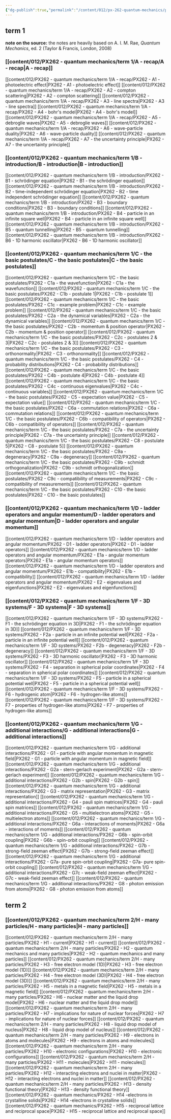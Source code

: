 ```yaml
---
{"dg-publish":true,"permalink":"/content/012/px-262-quantum-mechanics/px-262-0-quantum-mechanics/","noteIcon":"2","created":"2024-11-25T10:50:32.000+00:00","updated":"2025-02-12T16:42:02.394+00:00"}
---
```



## term 1
**note on the source:** the notes are heavily based on A. I. M. Rae, *Quantum Mechanics*, ed. 2 (Taylor & Francis, London, 2008)
### [[content/012/PX262 - quantum mechanics/term 1/A - recap/A - recap\|A - recap]]
[[content/012/PX262 - quantum mechanics/term 1/A - recap/PX262 - A1 - photoelectric effect\|PX262 - A1 - photoelectric effect]]
[[content/012/PX262 - quantum mechanics/term 1/A - recap/PX262 - A2 - compton scattering\|PX262 - A2 - compton scattering]]
[[content/012/PX262 - quantum mechanics/term 1/A - recap/PX262 - A3 - line spectra\|PX262 - A3 - line spectra]]
[[content/012/PX262 - quantum mechanics/term 1/A - recap/PX262 - A4 - bohr's model\|PX262 - A4 - bohr's model]]
[[content/012/PX262 - quantum mechanics/term 1/A - recap/PX262 - A5 - debroglie waves\|PX262 - A5 - debroglie waves]]
[[content/012/PX262 - quantum mechanics/term 1/A - recap/PX262 - A6 - wave-particle duality\|PX262 - A6 - wave-particle duality]]
[[content/012/PX262 - quantum mechanics/term 1/A - recap/PX262 - A7 - the uncertainty principle\|PX262 - A7 - the uncertainty principle]]
### [[content/012/PX262 - quantum mechanics/term 1/B - introduction/B - introduction\|B - introduction]]
[[content/012/PX262 - quantum mechanics/term 1/B - introduction/PX262 - B1 - schrödinger equation\|PX262 - B1 - the schrödinger equation]]
[[content/012/PX262 - quantum mechanics/term 1/B - introduction/PX262 - B2 - time-independent schrödinger equation\|PX262 - B2 - time independent schrödinger equation]]
[[content/012/PX262 - quantum mechanics/term 1/B - introduction/PX262 - B3 - boundary conditions\|PX262 - B3 - boundary conditions]]
[[content/012/PX262 - quantum mechanics/term 1/B - introduction/PX262 - B4 - particle in an infinite square well\|PX262 - B4 - particle in an infinite square well]]
[[content/012/PX262 - quantum mechanics/term 1/B - introduction/PX262 - B5 - quantum tunnelling\|PX262 - B5 - quantum tunnelling]]
[[content/012/PX262 - quantum mechanics/term 1/B - introduction/PX262 - B6 - 1D harmonic oscillator\|PX262 - B6 - 1D harmonic oscillator]]
### [[content/012/PX262 - quantum mechanics/term 1/C - the basic postulates/C - the basic postulates\|C - the basic postulates]]
[[content/012/PX262 - quantum mechanics/term 1/C - the basic postulates/PX262 - C1a - the wavefunction\|PX262 - C1a - the wavefunction]]
[[content/012/PX262 - quantum mechanics/term 1/C - the basic postulates/PX262 - C1b - postulate 1\|PX262 - C1b - postulate 1]]
[[content/012/PX262 - quantum mechanics/term 1/C - the basic postulates/PX262 - C1c - example problem\|PX262 - C1c - example problem]]
[[content/012/PX262 - quantum mechanics/term 1/C - the basic postulates/PX262 - C2a - the dynamical variables\|PX262 - C2a - the dynamical variables]]
[[content/012/PX262 - quantum mechanics/term 1/C - the basic postulates/PX262 - C2b - momentum & position operator\|PX262 - C2b - momentum & position operator]]
[[content/012/PX262 - quantum mechanics/term 1/C - the basic postulates/PX262 - C2c - postulates 2 & 3\|PX262 - C2c - postulates 2 & 3]]
[[content/012/PX262 - quantum mechanics/term 1/C - the basic postulates/PX262 - C3 - orthonormality\|PX262 - C3 - orthonormality]]
[[content/012/PX262 - quantum mechanics/term 1/C - the basic postulates/PX262 - C4 - probability distributions\|PX262 - C4 - probability distributions]]
[[content/012/PX262 - quantum mechanics/term 1/C - the basic postulates/PX262 - C4b - postulate 4\|PX262 - C4b - postulate 4]]
[[content/012/PX262 - quantum mechanics/term 1/C - the basic postulates/PX262 - C4c - continuous eigenvalues\|PX262 - C4c - continuous variables]]
[[content/012/PX262 - quantum mechanics/term 1/C - the basic postulates/PX262 - C5 - expectation value\|PX262 - C5 - expectation value]]
[[content/012/PX262 - quantum mechanics/term 1/C - the basic postulates/PX262 - C6a - commutation relations\|PX262 - C6a - commutation relations]]
[[content/012/PX262 - quantum mechanics/term 1/C - the basic postulates/PX262 - C6b - compatibility of operators\|PX262 - C6b - compatibility of operators]]
[[content/012/PX262 - quantum mechanics/term 1/C - the basic postulates/PX262 - C7a - the uncertainty principle\|PX262 - C7a - the uncertainty principle]]
[[content/012/PX262 - quantum mechanics/term 1/C - the basic postulates/PX262 - C8 - postulate 5\|PX262 - C8 - postulate 5]]
[[content/012/PX262 - quantum mechanics/term 1/C - the basic postulates/PX262 - C9a - degeneracy\|PX262 - C9a - degeneracy]]
[[content/012/PX262 - quantum mechanics/term 1/C - the basic postulates/PX262 - C9b - schmidt orthogonalization\|PX262 - C9b - schmidt orthogonalization]]
[[content/012/PX262 - quantum mechanics/term 1/C - the basic postulates/PX262 - C9c - compatibility of measurements\|PX262 - C9c - compatibility of measurements]]
[[content/012/PX262 - quantum mechanics/term 1/C - the basic postulates/PX262 - C10 - the basic postulates\|PX262 - C10 - the basic postulates]]
### [[content/012/PX262 - quantum mechanics/term 1/D - ladder operators and angular momentum/D - ladder operators and angular momentum\|D - ladder operators and angular momentum]]
[[content/012/PX262 - quantum mechanics/term 1/D - ladder operators and angular momentum/PX262 - D1 - ladder operators\|PX262 - D1 - ladder operators]]
[[content/012/PX262 - quantum mechanics/term 1/D - ladder operators and angular momentum/PX262 - E1a - angular momentum operators\|PX262 - E1a - angular momentum operators]]
[[content/012/PX262 - quantum mechanics/term 1/D - ladder operators and angular momentum/PX262 - E1b - compatibility\|PX262 - E1b - compatibility]]
[[content/012/PX262 - quantum mechanics/term 1/D - ladder operators and angular momentum/PX262 - E2 - eigenvalues and eigenfunctions\|PX262 - E2 - eigenvalues and eigenfunctions]]
### [[content/012/PX262 - quantum mechanics/term 1/F - 3D systems/F - 3D systems\|F - 3D systems]]
[[content/012/PX262 - quantum mechanics/term 1/F - 3D systems/PX262 - F1 - the schrödinger equation in 3D\|PX262 - F1 - the schrödinger equation in 3D]]
[[content/012/PX262 - quantum mechanics/term 1/F - 3D systems/PX262 - F2a - particle in an infinite potential well\|PX262 - F2a - particle in an infinite potential well]]
[[content/012/PX262 - quantum mechanics/term 1/F - 3D systems/PX262 - F2b - degeneracy\|PX262 - F2b - degeneracy]]
[[content/012/PX262 - quantum mechanics/term 1/F - 3D systems/PX262 - F3 - 3D harmonic oscillator\|PX262 - F3 - 3D harmonic oscillator]]
[[content/012/PX262 - quantum mechanics/term 1/F - 3D systems/PX262 - F4 - separation  in spherical polar coordinates\|PX262 - F4 - separation  in spherical polar coordinates]]
[[content/012/PX262 - quantum mechanics/term 1/F - 3D systems/PX262 - F5 - particle in a spherical potential well\|PX262 - F5 - particle in a spherical potential well]]
[[content/012/PX262 - quantum mechanics/term 1/F - 3D systems/PX262 - F6 - hydrogenic atom\|PX262 - F6 - hydrogen-like atoms]]
[[content/012/PX262 - quantum mechanics/term 1/F - 3D systems/PX262 - F7 - properties of hydrogen-like atoms\|PX262 - F7 - properties of hydrogen-like atoms]]
### [[content/012/PX262 - quantum mechanics/term 1/G - additional interactions/G - additional interactions\|G - additional interactions]]
[[content/012/PX262 - quantum mechanics/term 1/G - additional interactions/PX262 - G1 - particle with angular momentum in magnetic field\|PX262 - G1 - particle with angular momentum in magnetic field]]
[[content/012/PX262 - quantum mechanics/term 1/G - additional interactions/PX262 - G2a - stern-gerlach experiment\|PX262 - G2a - stern-gerlach experiment]]
[[content/012/PX262 - quantum mechanics/term 1/G - additional interactions/PX262 - G2b - spin\|PX262 - G2b - spin]]
[[content/012/PX262 - quantum mechanics/term 1/G - additional interactions/PX262 - G3 - matrix representation\|PX262 - G3 - matrix representation]]
[[content/012/PX262 - quantum mechanics/term 1/G - additional interactions/PX262 - G4 - pauli spin matrices\|PX262 - G4 - pauli spin matrices]]
[[content/012/PX262 - quantum mechanics/term 1/G - additional interactions/PX262 - G5 - multielectron atoms\|PX262 - G5 - multielectron atoms]]
[[content/012/PX262 - quantum mechanics/term 1/G - additional interactions/PX262 - G6a - interactions of moments\|PX262 - G6a - interactions of moments]]
[[content/012/PX262 - quantum mechanics/term 1/G - additional interactions/PX262 - G6b - spin-orbit coupling\|PX262 - G6b - spin-orbit coupling]]
[[content/012/PX262 - quantum mechanics/term 1/G - additional interactions/PX262 - G7b - strong-field zeeman effect\|PX262 - G7b - strong-field zeeman effect]]
[[content/012/PX262 - quantum mechanics/term 1/G - additional interactions/PX262 - G7a- pure spin-orbit coupling\|PX262 - G7a- pure spin-orbit coupling]]
[[content/012/PX262 - quantum mechanics/term 1/G - additional interactions/PX262 - G7c - weak-field zeeman effect\|PX262 - G7c - weak-field zeeman effect]]
[[content/012/PX262 - quantum mechanics/term 1/G - additional interactions/PX262 - G8 - photon emission from atoms\|PX262 - G8 - photon emission from atoms]]

## term 2
### [[content/012/PX262 - quantum mechanics/term 2/H - many particles/H - many particles\|H - many particles]]
[[content/012/PX262 - quantum mechanics/term 2/H - many particles/PX262 - H1 - current\|PX262 - H1 - current]]
[[content/012/PX262 - quantum mechanics/term 2/H - many particles/PX262 - H2 - quantum mechanics and many particles\|PX262 - H2 - quantum mechanics and many particles]]
[[content/012/PX262 - quantum mechanics/term 2/H - many particles/PX262 - H3 - free electron model (1D)\|PX262 - H3 - free electron model (1D)]]
[[content/012/PX262 - quantum mechanics/term 2/H - many particles/PX262 - H4 - free electron model (3D)\|PX262 - H4 - free electron model (3D)]]
[[content/012/PX262 - quantum mechanics/term 2/H - many particles/PX262 - H5 - metals in a magnetic field\|PX262 - H5 - metals in a magnetic field]]
[[content/012/PX262 - quantum mechanics/term 2/H - many particles/PX262 - H6 - nuclear matter and the liquid drop model\|PX262 - H6 - nuclear matter and the liquid drop model]]
[[content/012/PX262 - quantum mechanics/term 2/H - many particles/PX262 - H7 - implications for nature of nuclear forces\|PX262 - H7 - implications for nature of nuclear forces]]
[[content/012/PX262 - quantum mechanics/term 2/H - many particles/PX262 - H8 - liquid drop model of nucleus\|PX262 - H8 - liquid drop model of nucleus]]
[[content/012/PX262 - quantum mechanics/term 2/H - many particles/PX262 - H9 - electrons in atoms and molecules\|PX262 - H9 - electrons in atoms and molecules]]
[[content/012/PX262 - quantum mechanics/term 2/H - many particles/PX262 - H10 - electronic configurations\|PX262 - H10 - electronic configurations]]
[[content/012/PX262 - quantum mechanics/term 2/H - many particles/PX262 - H11 - molecules\|PX262 - H11 - molecules]]
[[content/012/PX262 - quantum mechanics/term 2/H - many particles/PX262 - H12 - interacting electrons and nuclei in matter\|PX262 - H12 - interacting electrons and nuclei in matter]]
[[content/012/PX262 - quantum mechanics/term 2/H - many particles/PX262 - H13 - density functional theory\|PX262 - H13 - density functional theory]]
[[content/012/PX262 - quantum mechanics/PX262 - H14 -electrons in crystalline solids\|PX262 - H14 -electrons in crystalline solids]]
[[content/012/PX262 - quantum mechanics/PX262 - H15 - reciprocal lattice and reciprocal space\|PX262 - H15 - reciprocal lattice and reciprocal space]]
